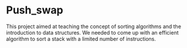 # Push_swap

This project aimed at teaching the concept of sorting algorithms and the introduction to data structures. We needed to come up with an efficient algorithm to sort a stack with a limited number of instructions.
